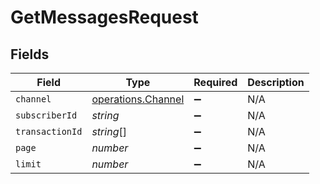 # GetMessagesRequest


## Fields

| Field                                                    | Type                                                     | Required                                                 | Description                                              |
| -------------------------------------------------------- | -------------------------------------------------------- | -------------------------------------------------------- | -------------------------------------------------------- |
| `channel`                                                | [operations.Channel](../../models/operations/channel.md) | :heavy_minus_sign:                                       | N/A                                                      |
| `subscriberId`                                           | *string*                                                 | :heavy_minus_sign:                                       | N/A                                                      |
| `transactionId`                                          | *string*[]                                               | :heavy_minus_sign:                                       | N/A                                                      |
| `page`                                                   | *number*                                                 | :heavy_minus_sign:                                       | N/A                                                      |
| `limit`                                                  | *number*                                                 | :heavy_minus_sign:                                       | N/A                                                      |